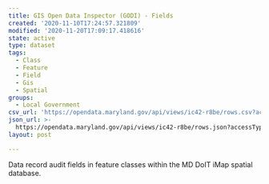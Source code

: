 ```yaml
---
title: GIS Open Data Inspector (GODI) - Fields
created: '2020-11-10T17:24:57.321809'
modified: '2020-11-20T17:09:17.418616'
state: active
type: dataset
tags:
  - Class
  - Feature
  - Field
  - Gis
  - Spatial
groups:
  - Local Government
csv_url: 'https://opendata.maryland.gov/api/views/ic42-r8be/rows.csv?accessType=DOWNLOAD'
json_url: >-
  https://opendata.maryland.gov/api/views/ic42-r8be/rows.json?accessType=DOWNLOAD
layout: post

---
```

Data record audit fields in feature classes within the MD DoIT iMap spatial database.
